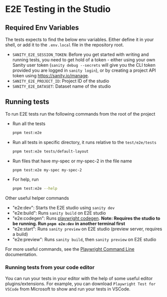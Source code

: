 # E2E Testing in the Studio

## Required Env Variables

The tests expects to find the below env variables. Either define it in your shell, or add it to the `.env.local` file in the repository root.

- `SANITY_E2E_SESSION_TOKEN`: Before you get started with writing and running tests, you need to get hold of a token - either using your own Sanity user token (`sanity debug --secrets` will give you the CLI token provided you are logged in `sanity login`), or by creating a project API token using https://sanity.io/manage.
- `SANITY_E2E_PROJECT_ID`: Project ID of the studio
- `SANITY_E2E_DATASET`: Dataset name of the studio

## Running tests

To run E2E tests run the following commands from the root of the project

- Run all the tests

  ```sh
  pnpm test:e2e
  ```

- Run all tests in specific directory, it runs relative to the `test/e2e/tests`

  ```sh
  pnpm test:e2e tests/default-layout
  ```

- Run files that have my-spec or my-spec-2 in the file name

  ```sh
  pnpm test:e2e my-spec my-spec-2
  ```

- For help, run
  ```sh
  pnpm test:e2e --help
  ```

Other useful helper commands

- "e2e:dev": Starts the E2E studio using `sanity dev`
- "e2e:build": Runs `sanity build` on E2E studio
- "e2e:codegen": Runs [playwright codegen](https://playwright.dev/docs/codegen). **Note: Requires the studio to be running. Run `pnpm e2e:dev` in another terminal first**
- "e2e:start": Runs `sanity preview` on E2E studio (preview server, requires a build)
- "e2e:preview": Runs `sanity build`, then `sanity preview` on E2E studio

For more useful commands, see the [Playwright Command Line](https://playwright.dev/docs/test-cli) documentation.

### Running tests from your code editor

You can run your tests in your editor with the help of some useful editor plugins/extensions. For example, you can download `Playwright Test for VSCode` from Microsoft to show and run your tests in VSCode.
